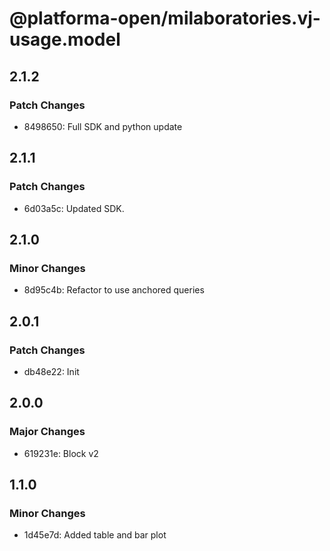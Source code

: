 # @platforma-open/milaboratories.vj-usage.model

## 2.1.2

### Patch Changes

- 8498650: Full SDK and python update

## 2.1.1

### Patch Changes

- 6d03a5c: Updated SDK.

## 2.1.0

### Minor Changes

- 8d95c4b: Refactor to use anchored queries

## 2.0.1

### Patch Changes

- db48e22: Init

## 2.0.0

### Major Changes

- 619231e: Block v2

## 1.1.0

### Minor Changes

- 1d45e7d: Added table and bar plot
